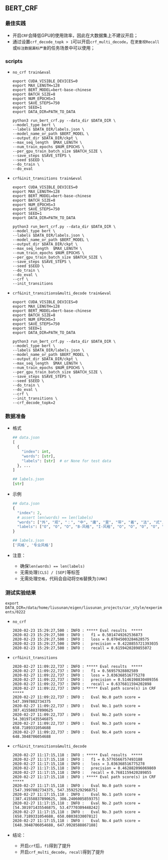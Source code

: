 ## BERT_CRF

### 最佳实践

* 开启`CRF`会降低GPU的使用效率，因此在大数据集上不建议开启；
* 通过设置`crf_decode_topk > 1`可以开启`crf_multi_decode`，在`更重视Recall`或`标注数据漏标严重`的任务场景中可以使用；

### scripts

* `no_crf train&eval`

  ```shell
  export CUDA_VISIBLE_DEVICES=0
  export MAX_LENGTH=128
  export BERT_MODEL=bert-base-chinese
  export BATCH_SIZE=8
  export NUM_EPOCHS=3
  export SAVE_STEPS=750
  export SEED=1
  export DATA_DIR=PATH_TO_DATA
  
  python3 run_bert_crf.py --data_dir $DATA_DIR \
  --model_type bert \
  --labels $DATA_DIR/labels.json \
  --model_name_or_path $BERT_MODEL \
  --output_dir $DATA_DIR/ckpt \
  --max_seq_length  $MAX_LENGTH \
  --num_train_epochs $NUM_EPOCHS \
  --per_gpu_train_batch_size $BATCH_SIZE \
  --save_steps $SAVE_STEPS \
  --seed $SEED \
  --do_train \
  --do_eval
  ```

* `crf&init_transitions train&eval`

  ```shell
  export CUDA_VISIBLE_DEVICES=0
  export MAX_LENGTH=128
  export BERT_MODEL=bert-base-chinese
  export BATCH_SIZE=8
  export NUM_EPOCHS=3
  export SAVE_STEPS=750
  export SEED=1
  export DATA_DIR=PATH_TO_DATA
  
  python3 run_bert_crf.py --data_dir $DATA_DIR \
  --model_type bert \
  --labels $DATA_DIR/labels.json \
  --model_name_or_path $BERT_MODEL \
  --output_dir $DATA_DIR/ckpt \
  --max_seq_length  $MAX_LENGTH \
  --num_train_epochs $NUM_EPOCHS \
  --per_gpu_train_batch_size $BATCH_SIZE \
  --save_steps $SAVE_STEPS \
  --seed $SEED \
  --do_train \
  --do_eval \
  --crf \
  --init_transitions
  ```

* `crf&init_transitions&multi_decode train&eval`

  ```shell
  export CUDA_VISIBLE_DEVICES=0
  export MAX_LENGTH=128
  export BERT_MODEL=bert-base-chinese
  export BATCH_SIZE=8
  export NUM_EPOCHS=3
  export SAVE_STEPS=750
  export SEED=1
  export DATA_DIR=PATH_TO_DATA
  
  python3 run_bert_crf.py --data_dir $DATA_DIR \
  --model_type bert \
  --labels $DATA_DIR/labels.json \
  --model_name_or_path $BERT_MODEL \
  --output_dir $DATA_DIR/ckpt \
  --max_seq_length  $MAX_LENGTH \
  --num_train_epochs $NUM_EPOCHS \
  --per_gpu_train_batch_size $BATCH_SIZE \
  --save_steps $SAVE_STEPS \
  --seed $SEED \
  --do_train \
  --do_eval \
  --crf \
  --init_transitions \
  --crf_decode_topk=2
  ```

### 数据准备

* 格式

  ```python
  ## data.json
  [
    {
      "index": int,
      "words": [str],
      "labels": [str]  # or None for test data
    }, ...
  ]
  
  ## labels.json
  [str]
  ```

* 示例

  ```python
  ## data.json
  {
    "index": 2,
    # assert len(words) == len(labels)
    "words": ["外", "观", "：", "中", "庸", "里", "带", "着", "法", "式", "风", "情"],
    "labels": ["O", "O", "O", "B-风格", "I-风格", "O", "O", "O", "O", "O", "O", "O"]
  }
  
  ## labels.json
  ['风格', '专业风格']
  ```

* 注意：

  - 确保`len(words) == len(labels)`
  - 无需处理`[CLS] / [SEP]`等标签
  - 无需处理`空格`，代码会自动将`空格`替换为`[UNK]`

### 测试实验结果

`export DATA_DIR=/data/home/liusunan/eigen/liusunan_projects/car_style/experiments/0222`

* `no_crf`

  ```shell
  2020-02-23 15:29:27,500 : INFO : ***** Eval results  *****
  2020-02-23 15:29:27,500 : INFO :   f1 = 0.5014749262536873
  2020-02-23 15:29:27,500 : INFO :   loss = 0.07045003284628575
  2020-02-23 15:29:27,500 : INFO :   precision = 0.4228855721393035
  2020-02-23 15:29:27,500 : INFO :   recall = 0.6159420289855072
  ```

* `crf&init_transitions`

  ```shell
  2020-02-27 11:09:22,737 : INFO : ***** Eval results  *****
  2020-02-27 11:09:22,737 : INFO :   f1 = 0.56957928802589
  2020-02-27 11:09:22,737 : INFO :   loss = 3.036368516775278
  2020-02-27 11:09:22,737 : INFO :   precision = 0.5146198830409356
  2020-02-27 11:09:22,737 : INFO :   recall = 0.6376811594202898
  2020-02-27 11:09:22,737 : INFO : ***** Eval path score(s) in CRF *****
  2020-02-27 11:09:22,737 : INFO :   Eval No.0 path score = 547.3997802734375
  2020-02-27 11:09:22,737 : INFO :   Eval No.1 path score = 387.41558837890625
  2020-02-27 11:09:22,737 : INFO :   Eval No.2 path score = 54.301971435546875
  2020-02-27 11:09:22,737 : INFO :   Eval No.3 path score = 658.7189331054688
  2020-02-27 11:09:22,737 : INFO :   Eval No.4 path score = 648.3048706054688
  ```

* `crf&init_transitions&multi_decode`

  ```shell
  2020-02-27 11:17:15,118 : INFO : ***** Eval results  *****
  2020-02-27 11:17:15,118 : INFO :   f1 = 0.5776566757493188
  2020-02-27 11:17:15,118 : INFO :   loss = 3.036368516775278
  2020-02-27 11:17:15,118 : INFO :   precision = 0.462882096069869
  2020-02-27 11:17:15,118 : INFO :   recall = 0.7681159420289855
  2020-02-27 11:17:15,118 : INFO : ***** Eval path score(s) in CRF *****
  2020-02-27 11:17:15,118 : INFO :   Eval No.0 path score = [547.3997802734375, 547.3592529296875]
  2020-02-27 11:17:15,118 : INFO :   Eval No.1 path score = [387.41558837890625, 386.2406005859375]
  2020-02-27 11:17:15,118 : INFO :   Eval No.2 path score = [54.301971435546875, 53.47770309448242]
  2020-02-27 11:17:15,118 : INFO :   Eval No.3 path score = [658.7189331054688, 658.0803833007812]
  2020-02-27 11:17:15,118 : INFO :   Eval No.4 path score = [648.3048706054688, 647.9928588867188]
  ```

* 结论：

  - 开启`crf`后，`f1`得到了提升
  - 开启`crf_multi_decode`，`recall`得到了提升

